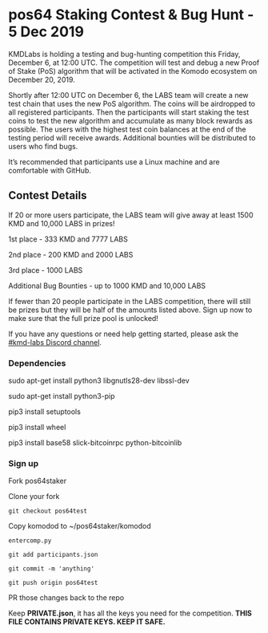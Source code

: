 # pos64 Staking Contest & Bug Hunt - 5 Dec 2019

KMDLabs is holding a testing and bug-hunting competition this Friday, December 6, at 12:00 UTC. The competition will test and debug a new Proof of Stake (PoS) algorithm that will be activated in the Komodo ecosystem on December 20, 2019. 

Shortly after 12:00 UTC on December 6, the LABS team will create a new test chain that uses the new PoS algorithm. The coins will be airdropped to all registered participants. Then the participants will start staking the test coins to test the new algorithm and accumulate as many block rewards as possible. The users with the highest test coin balances at the end of the testing period will receive awards. Additional bounties will be distributed to users who find bugs.

It’s recommended that participants use a Linux machine and are comfortable with GitHub.

## Contest Details

If 20 or more users participate, the LABS team will give away at least 1500 KMD and 10,000 LABS in prizes! 

1st place - 333 KMD and 7777 LABS

2nd place - 200 KMD and 2000 LABS

3rd place - 1000 LABS

Additional Bug Bounties - up to 1000 KMD and 10,000 LABS

If fewer than 20 people participate in the LABS competition, there will still be prizes but they will be half of the amounts listed above. Sign up now to make sure that the full prize pool is unlocked!

If you have any questions or need help getting started, please ask the [#kmd-labs Discord channel](https://discord.gg/593akQW).

### Dependencies

sudo apt-get install python3 libgnutls28-dev libssl-dev

sudo apt-get install python3-pip

pip3 install setuptools

pip3 install wheel

pip3 install base58 slick-bitcoinrpc python-bitcoinlib

### Sign up

Fork pos64staker

Clone your fork

```git checkout pos64test```

Copy komodod to ~/pos64staker/komodod

```entercomp.py```

```git add participants.json```

```git commit -m 'anything'```

```git push origin pos64test```

PR those changes back to the repo

Keep **PRIVATE.json**, it has all the keys you need for the competition. **THIS FILE CONTAINS PRIVATE KEYS. KEEP IT SAFE.**
